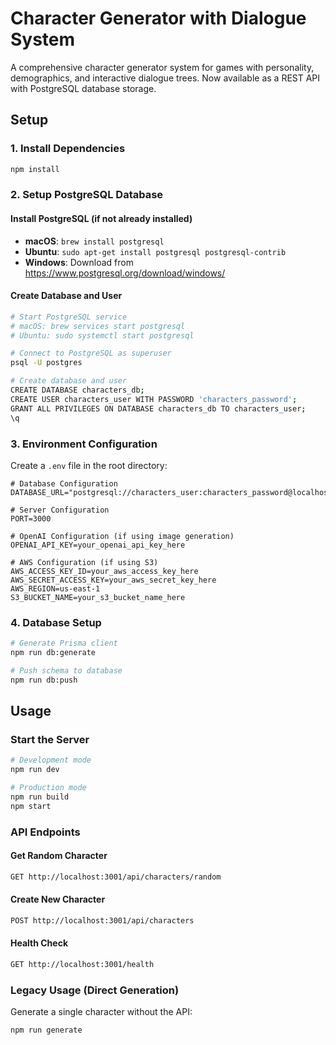# Character Generator with Dialogue System

A comprehensive character generator system for games with personality, demographics, and interactive dialogue trees. Now available as a REST API with PostgreSQL database storage.

## Setup

### 1. Install Dependencies
```bash
npm install
```

### 2. Setup PostgreSQL Database

#### Install PostgreSQL (if not already installed)
- **macOS**: `brew install postgresql`
- **Ubuntu**: `sudo apt-get install postgresql postgresql-contrib`
- **Windows**: Download from https://www.postgresql.org/download/windows/

#### Create Database and User
```bash
# Start PostgreSQL service
# macOS: brew services start postgresql
# Ubuntu: sudo systemctl start postgresql

# Connect to PostgreSQL as superuser
psql -U postgres

# Create database and user
CREATE DATABASE characters_db;
CREATE USER characters_user WITH PASSWORD 'characters_password';
GRANT ALL PRIVILEGES ON DATABASE characters_db TO characters_user;
\q
```

### 3. Environment Configuration
Create a `.env` file in the root directory:
```env
# Database Configuration
DATABASE_URL="postgresql://characters_user:characters_password@localhost:5432/characters_db"

# Server Configuration
PORT=3000

# OpenAI Configuration (if using image generation)
OPENAI_API_KEY=your_openai_api_key_here

# AWS Configuration (if using S3)
AWS_ACCESS_KEY_ID=your_aws_access_key_here
AWS_SECRET_ACCESS_KEY=your_aws_secret_key_here
AWS_REGION=us-east-1
S3_BUCKET_NAME=your_s3_bucket_name_here
```

### 4. Database Setup
```bash
# Generate Prisma client
npm run db:generate

# Push schema to database
npm run db:push
```

## Usage

### Start the Server
```bash
# Development mode
npm run dev

# Production mode
npm run build
npm start
```

### API Endpoints

#### Get Random Character
```bash
GET http://localhost:3001/api/characters/random
```

#### Create New Character
```bash
POST http://localhost:3001/api/characters
```

#### Health Check
```bash
GET http://localhost:3001/health
```

### Legacy Usage (Direct Generation)
Generate a single character without the API:
```bash
npm run generate
```